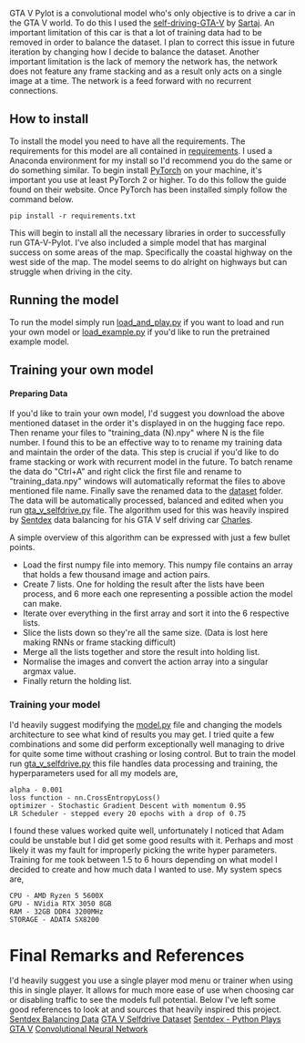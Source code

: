 GTA V Pylot is a convolutional model who's only objective is to drive a car in the GTA V world. To do this I used the [self-driving-GTA-V](https://huggingface.co/datasets/sartajbhuvaji/self-driving-GTA-V) by [Sartaj](https://github.com/SartajBhuvaji). An important limitation of this car is that a lot of training data had to be removed in order to balance the dataset. I plan to correct this issue in future iteration by changing how I decide to balance the dataset. Another important limitation is the lack of memory the network has, the network does not feature any frame stacking and as a result only acts on a single image at a time. The network is a feed forward with no recurrent connections.

## How to install
To install the model you need to have all the requirements. The requirements for this model are all contained in [requirements](./requirements.txt). I used a Anaconda environment for my install so I'd recommend you do the same or do something similar. To begin install [PyTorch](https://pytorch.org/get-started/locally/) on your machine, it's important you use at least PyTorch 2 or higher. To do this follow the guide found on their website.
Once PyTorch has been installed simply follow the command below.
```
pip install -r requirements.txt
```
This will begin to install all the necessary libraries in order to successfully run GTA-V-Pylot. I've also included a simple model that has marginal success on some areas of the map. Specifically the coastal highway on the west side of the map. The model seems to do alright on highways but can struggle when driving in the city. 

## Running the model
To run the model simply run [load_and_play.py](load_and_play.py) if you want to load and run your own model or [load_example.py](./model/load_example.py) if you'd like to run the pretrained example model.

## Training your own model

#### Preparing Data
If you'd like to train your own model, I'd suggest you download the above mentioned dataset in the order it's displayed in on the hugging face repo. Then rename your files to           "training_data (N).npy" where N is the file number. I found this to be an effective way to to rename my training data and maintain the order of the data. This step is crucial if you'd like to do frame stacking or work with recurrent model in the future. To batch rename the data do "Ctrl+A" and right click the first file and rename to "training_data.npy" windows will automatically reformat the files to above mentioned file name. Finally save the renamed data to the [dataset](./dataset) folder.
The data will be automatically processed, balanced and edited when you run [gta_v_selfdrive.py](gta_v_selfdrive.py)
file. The algorithm used for this was heavily inspired by [Sentdex](https://github.com/sentdex) data balancing for his GTA V self driving car [Charles](https://www.youtube.com/watch?v=ks4MPfMq8aQ&list=PLQVvvaa0QuDeETZEOy4VdocT7TOjfSA8a). 

A simple overview of this algorithm can be expressed with just a few bullet points.
 - Load the first numpy file into memory. This numpy file contains an array that holds a few thousand image and action pairs.
 - Create 7 lists. One for holding the result after the lists have been process, and 6 more each one representing a possible action the model can make.
 - Iterate over everything in the first array and sort it into the 6 respective lists.
 - Slice the lists down so they're all the same size. (Data is lost here making RNNs or frame stacking difficult)
 - Merge all the lists together and store the result into holding list.
 - Normalise the images and convert the action array into a singular argmax value.
 - Finally return the holding list.
### Training your model
I'd heavily suggest modifying the [model.py](model.py) file and changing the models architecture to see what kind of results you may get. I tried quite a few combinations and some did perform exceptionally well managing to drive for quite some time without crashing or losing control. But to train the model run [gta_v_selfdrive.py](gta_v_selfdrive.py) this file handles data processing and training, the hyperparameters used for all my models are,
```
alpha - 0.001
loss function - nn.CrossEntropyLoss()
optimizer - Stochastic Gradient Descent with momentum 0.95
LR Scheduler - stepped every 20 epochs with a drop of 0.75
```
I found these values worked quite well, unfortunately I noticed that Adam could be unstable but I did get some good results with it. Perhaps and most likely it was my fault for improperly picking the write hyper parameters. Training for me took between 1.5 to 6 hours depending on what model I decided to create and how much data I wanted to use. My system specs are,
```
CPU - AMD Ryzen 5 5600X
GPU - NVidia RTX 3050 8GB
RAM - 32GB DDR4 3200MHz
STORAGE - ADATA SX8200 
```

# Final Remarks and References
I'd heavily suggest you use a single player mod menu or trainer when using this in single player. It allows for much more ease of use when choosing car or disabling traffic to see the models full potential. Below I've left some good references to look at and sources that heavily inspired this project.
[Sentdex Balancing Data](https://www.youtube.com/watch?v=wIxUp-37jVY)
[GTA V Selfdrive Dataset](https://huggingface.co/datasets/sartajbhuvaji/self-driving-GTA-V)
[Sentdex - Python Plays GTA V](https://pythonprogramming.net/game-frames-open-cv-python-plays-gta-v/)
[Convolutional Neural Network](https://en.wikipedia.org/wiki/Convolutional_neural_network)
